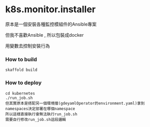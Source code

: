 # k8s.monitor.installer

原本是一個安裝各種監控模組件的Ansible專案

但我不喜歡Ansible , 所以包裝成docker

用變數去控制安裝行為

### How to build
```
skaffold build
```

### How to deploy
```
cd kubernetes 
./run_job.sh
但其實原本是搭配另一個環境擋(gdeyamlOperator的environment.yaml)拿到namespaces決定部署在哪個namespace
所以這樣直接執行會無法執行run_job.sh
需要自行修改run_job.sh這段邏輯
```
